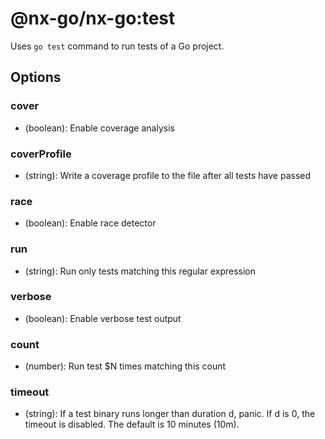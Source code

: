 # @nx-go/nx-go:test

Uses `go test` command to run tests of a Go project.

## Options

### cover

- (boolean): Enable coverage analysis

### coverProfile

- (string): Write a coverage profile to the file after all tests have passed

### race

- (boolean): Enable race detector

### run

- (string): Run only tests matching this regular expression

### verbose

- (boolean): Enable verbose test output

### count

- (number): Run test $N times matching this count

### timeout

- (string): If a test binary runs longer than duration d, panic. If d is 0, the timeout is disabled. The default is 10 minutes (10m).
